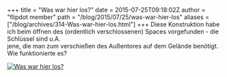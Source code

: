 +++
title = "Was war hier los?"
date = 2015-07-25T09:18:02Z
author = "flipdot member"
path = "/blog/2015/07/25/was-war-hier-los"
aliases = ["/blog/archives/314-Was-war-hier-los.html"]
+++
Diese Konstruktion habe ich beim öffnen des (ordentlich verschlossenen)
Spaces vorgefunden - die Schlüssel sind u.A.  
jene, die man zum verschießen des Außentores auf dem Gelände benötigt.
Wie funktionierte es?

[![Was war hier
los?](/media/riddle.serendipityThumb.jpg)](/media/riddle.jpg)
